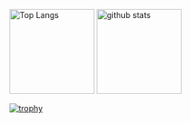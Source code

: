 <p align="left"> 
  <img alt="Top Langs" height="150px" src="https://github-readme-stats.vercel.app/api/top-langs/?username=uchi-lowlow&layout=compact&count_private=true&show_icons=true&theme=onedark" />
  <img alt="github stats" height="150px" src="https://github-readme-stats.vercel.app/api?username=uchi-lowlow&count_private=true&show_icons=true&show_icons=true&theme=onedark" />
</p>

[![trophy](https://github-profile-trophy.vercel.app/?username=uchi-lowlow&theme=onedark&column=7
)](https://github.com/ryo-ma/github-profile-trophy)
